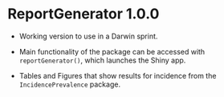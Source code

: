 # ReportGenerator 1.0.0

* Working version to use in a Darwin sprint.

* Main functionality of the package can be accessed with `reportGenerator()`, which launches the Shiny app.

* Tables and Figures that show results for incidence from the `IncidencePrevalence` package. 

